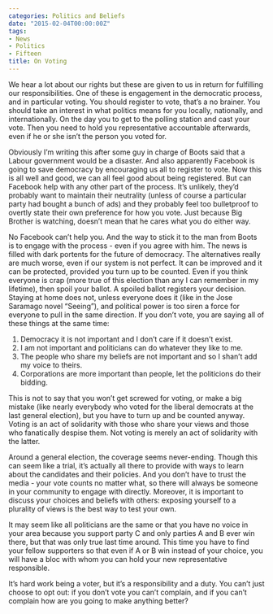```yaml
---
categories: Politics and Beliefs
date: "2015-02-04T00:00:00Z"
tags:
- News
- Politics
- Fifteen
title: On Voting
---
```


We hear a lot about our rights but these are given to us in return for fulfilling our responsibilities. One of these is engagement in the democratic process, and in particular voting. You should register to vote, that’s a no brainer. You should take an interest in what politics means for you locally, nationally, and internationally. On the day you to get to the polling station and cast your vote. Then you need to hold you representative accountable afterwards, even if he or she isn’t the person you voted for.

Obviously I’m writing this after some guy in charge of Boots said that a Labour government would be a disaster. And also apparently Facebook is going to save democracy by encouraging us all to register to vote. Now this is all well and good, we can all feel good about being registered. But can Facebook help with any other part of the process. It’s unlikely, they’d probably want to maintain their neutrality (unless of course a particular party had bought a bunch of ads) and they probably feel too bulletproof to overtly state their own preference for how you vote. Just because Big Brother is watching, doesn’t mean that he cares what you do either way.

No Facebook can’t help you. And the way to stick it to the man from Boots is to engage with the process - even if you agree with him. The news is filled with dark portents for the future of democracy. The alternatives really are much worse, even if our system is not perfect. It can be improved and it can be protected, provided you turn up to be counted. Even if you think everyone is crap (more true of this election than any I can remember in my lifetime), then spoil your ballot. A spoiled ballot registers your decision. Staying at home does not, unless everyone does it (like in the Jose Saramago novel “Seeing”), and political power is too siren a force for everyone to pull in the same direction. If you don’t vote, you are saying all of these things at the same time:

1. Democracy it is not important and I don’t care if it doesn’t exist.
2. I am not important and politicians can do whatever they like to me.
3. The people who share my beliefs are not important and so I shan’t add my voice to theirs.
4. Corporations are more important than people, let the politicions do their bidding.

This is not to say that you won’t get screwed for voting, or make a big mistake (like nearly everybody who voted for the liberal democrats at the last general election), but you have to turn up and be counted anyway. Voting is an act of solidarity with those who share your views and those who fanatically despise them. Not voting is merely an act of solidarity with the latter.

Around a general election, the coverage seems never-ending. Though this can seem like a trial, it’s actually all there to provide with ways to learn about the candidates and their policies. And you don’t have to trust the media - your vote counts no matter what, so there will always be someone in your community to engage with directly. Moreover, it is important to discuss your choices and beliefs with others: exposing yourself to a plurality of views is the best way to test your own.

It may seem like all politicians are the same or that you have no voice in your area because you support party C and only parties A and B ever win there, but that was only true last time around. This time you have to find your fellow supporters so that even if A or B win instead of your choice, you will have a bloc with whom you can hold your new representative responsible.

It’s hard work being a voter, but it’s a responsibility and a duty. You can’t just choose to opt out: if you don’t vote you can’t complain, and if you can’t complain how are you going to make anything better?
